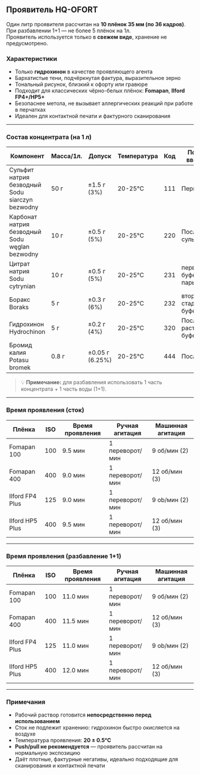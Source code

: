 ## Проявитель HQ-OFORT

Один литр проявителя рассчитан на  **10 плёнок 35 мм (по 36 кадров)**.  
При разбавлении 1+1 — не более 5 плёнок на 1л.  
Проявитель используется только в **свежем виде**, хранение не предусмотрено.

### Характеристики
- Только **гидрохинон** в качестве проявляющего агента
- Бархатистые тени, подчёркнутая фактура, выразительное зерно
- Тональный рисунок, близкий к офорту или гравюре
- Подходит для классических чёрно-белых плёнок: **Fomapan**, **Ilford FP4+/HP5+**
- Безопаснее метола, не вызывает аллергических реакций при работе в перчатках
- Идеален для контактной печати и фактурного сканирования

---

### Состав концентрата (на 1 л)

| Компонент                                           | Масса/1л. | Допуск          | Температура | Код  | Порядок введения          |
|-----------------------------------------------------|-----------|-----------------|-------------|------|---------------------------|
| Сульфит натрия безводный<br/>Sodu siarczyn bezwodny | 50 г      | ±1.5 г (3%)     | 20-25°C     | 111  | Первый                    |
| Карбонат натрия безводный<br/>Sodu węglan bezwodny  | 10 г      | ±0.5 г (5%)     | 20-25°C     | 220  | После сульфита            |
| Цитрат натрия<br/>Sodu cytrynian                    | 10 г      | ±0.5 г (5%)     | 20-25°C     | 231  | первый буфер из пары      |
| Боракс<br/>Boraks                                   | 5 г       | ±0.3 г (6%)     | 20-25°C     | 232  | вторая стадия буферизации |
| Гидрохинон<br/>Hydrochinon                          | 5 г       | ±0.2 г (4%)     | 20-25°C     | 320  | После растворения буферов |
| Бромид калия<br/>Potasu bromek                      | 0.8 г     | ±0.05 г (6.25%) | 20-25°C     | 444  | Последним                 |

> 💡 **Примечание:** для разбавления использовать 1 часть концентрата + 1 часть воды (1+1).

---

### Время проявления (сток)

| Плёнка          | ISO | Время проявления | Ручная агитация  | Машинная агитация |
|-----------------|-----|------------------|------------------|-------------------|
| Fomapan 100     | 100 | 9.5 мин          | 1 переворот/мин  | 9 об/мин (2)      |
| Fomapan 400     | 400 | 9.0 мин          | 1 переворот/мин  | 12 об/мин (3)     |
| Ilford FP4 Plus | 125 | 9.0 мин          | 1 переворот/мин  | 9 ob/мин (2)      |
| Ilford HP5 Plus | 400 | 9.5 мин          | 1 переворот/мин  | 12 об/мин (3)     |

---

### Время проявления (разбавление 1+1)

| Плёнка          | ISO | Время проявления | Ручная агитация  | Машинная агитация |
|-----------------|-----|------------------|------------------|-------------------|
| Fomapan 100     | 100 | 11.0 мин         | 1 переворот/мин  | 9 об/мин (2)      |
| Fomapan 400     | 400 | 11.5 мин         | 1 переворот/мин  | 12 об/мин (3)     |
| Ilford FP4 Plus | 125 | 11.0 мин         | 1 переворот/мин  | 9 ob/мин (2)      |
| Ilford HP5 Plus | 400 | 12.0 мин         | 1 переворот/мин  | 12 об/мин (3)     |

---

### Примечания
- Рабочий раствор готовится **непосредственно перед использованием**
- Сток не подлежит хранению: гидрохинон быстро окисляется на воздухе
- Температура проявления: **20 ± 0.5°C**
- **Push/pull не рекомендуется** — проявитель рассчитан на нормальную экспозицию
- Даёт плотные, фактурные негативы, идеально подходящие для сканирования и контактной печати


